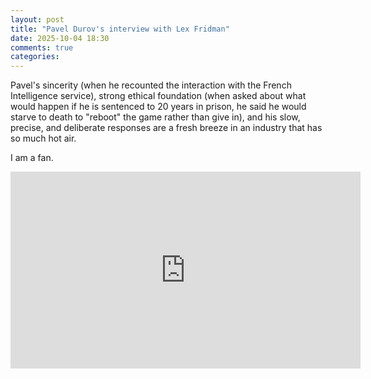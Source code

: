 ```yaml
---
layout: post
title: "Pavel Durov's interview with Lex Fridman"
date: 2025-10-04 18:30
comments: true
categories: 
---
```


Pavel's sincerity (when he recounted the interaction with the French Intelligence service), strong ethical foundation (when asked about what would happen if he is sentenced to 20 years in prison, he said he would starve to death to "reboot" the game rather than give in), and his slow, precise, and deliberate responses are a fresh breeze in an industry that has so much hot air.

I am a fan.

<iframe width="560" height="315" src="https://www.youtube.com/embed/qjPH9njnaVU?si=JnSWhbkusfcuulmd" title="YouTube video player" frameborder="0" allow="accelerometer; autoplay; clipboard-write; encrypted-media; gyroscope; picture-in-picture; web-share" referrerpolicy="strict-origin-when-cross-origin" allowfullscreen></iframe>
